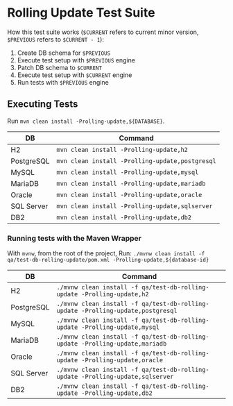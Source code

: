 # Rolling Update Test Suite

How this test suite works (`$CURRENT` refers to current minor version, `$PREVIOUS` refers to `$CURRENT - 1`):

1. Create DB schema for `$PREVIOUS`
1. Execute test setup with `$PREVIOUS` engine
1. Patch DB schema to `$CURRENT`
1. Execute test setup with `$CURRENT` engine
1. Run tests with `$PREVIOUS` engine

## Executing Tests

Run `mvn clean install -Prolling-update,${DATABASE}`.

| DB         | Command                                         |
|------------|-------------------------------------------------|
| H2         | `mvn clean install -Prolling-update,h2`         |
| PostgreSQL | `mvn clean install -Prolling-update,postgresql` |
| MySQL      | `mvn clean install -Prolling-update,mysql`      |
| MariaDB    | `mvn clean install -Prolling-update,mariadb`    |
| Oracle     | `mvn clean install -Prolling-update,oracle`     |
| SQL Server | `mvn clean install -Prolling-update,sqlserver`  |
| DB2        | `mvn clean install -Prolling-update,db2`        |

### Running tests with the Maven Wrapper

With `mvnw`, from the root of the project,
Run: `./mvnw clean install -f qa/test-db-rolling-update/pom.xml -Prolling-update,${database-id}`

| DB         | Command                                                                         |
|------------|---------------------------------------------------------------------------------|
| H2         | `./mvnw clean install -f qa/test-db-rolling-update -Prolling-update,h2`         |
| PostgreSQL | `./mvnw clean install -f qa/test-db-rolling-update -Prolling-update,postgresql` |
| MySQL      | `./mvnw clean install -f qa/test-db-rolling-update -Prolling-update,mysql`      |
| MariaDB    | `./mvnw clean install -f qa/test-db-rolling-update -Prolling-update,mariadb`    |
| Oracle     | `./mvnw clean install -f qa/test-db-rolling-update -Prolling-update,oracle`     |
| SQL Server | `./mvnw clean install -f qa/test-db-rolling-update -Prolling-update,sqlserver`  |
| DB2        | `./mvnw clean install -f qa/test-db-rolling-update -Prolling-update,db2`        |
